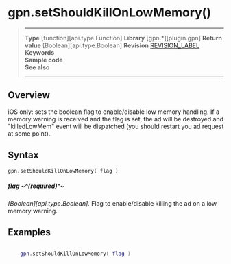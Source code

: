 # gpn.setShouldKillOnLowMemory()

> --------------------- ------------------------------------------------------------------------------------------
> __Type__              [function][api.type.Function]
> __Library__           [gpn.*][plugin.gpn]
> __Return value__      [Boolean][api.type.Boolean]
> __Revision__          [REVISION_LABEL](REVISION_URL)
> __Keywords__          
> __Sample code__       
> __See also__          
> --------------------- ------------------------------------------------------------------------------------------


## Overview

iOS only: sets the boolean flag to enable/disable low memory handling. If a memory warning is received and the flag is set, the ad will be destroyed and "killedLowMem" event will be dispatched (you should restart you ad request at some point). 

## Syntax

	gpn.setShouldKillOnLowMemory( flag )

##### flag ~^(required)^~
_[Boolean][api.type.Boolean]._ Flag to enable/disable killing the ad on a low memory warning.

## Examples

``````lua

    gpn.setShouldKillOnLowMemory( flag )
    
``````
